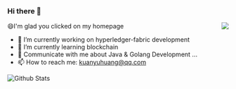 ### Hi there 👋

<img align="right" src="https://github-readme-stats.vercel.app/api?username=kuanyuh&show_icons=true&icon_color=CE1D2D&text_color=718096&bg_color=ffffff&hide_title=true" />

😄I'm glad you clicked on my homepage
- 🔭 I’m currently working on hyperledger-fabric development
- 🌱 I’m currently learning blockchain
- 💬 Communicate with me about Java & Golang Development ...
- 📫 How to reach me: kuanyuhuang@qq.com

![Github Stats](https://github-readme-stats.vercel.app/api?username=kuanyuh&hide_title=true&hide_border=true&show_icons=trueline_height=21&text_color=000&icon_color=000&bg_color=0,ea6161,ffc64d,fffc4d,52fa5a&theme=graywhite)

<!--
**kuanyuh/kuanyuh** is a ✨ _special_ ✨ repository because its `README.md` (this file) appears on your GitHub profile.

Here are some ideas to get you started:

- 🔭 I’m currently working on ...
- 🌱 I’m currently learning ...
- 👯 I’m looking to collaborate on ...
- 🤔 I’m looking for help with ...
- 💬 Ask me about ...
- 📫 How to reach me: ...
- 😄 Pronouns: ...
- ⚡ Fun fact: ...
-->
